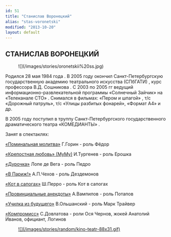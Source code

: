 ```yaml
---
id: 51
title: "Станислав Воронецкий"
alias: "stas-voronetski"
modified: "2013-10-20"
layout: default
---
```


## СТАНИСЛАВ ВОРОНЕЦКИЙ

<figure>
![](/images/stories/oronetskii%20ss.jpg)
</figure>

Родился 28 мая 1984 года . В 2005 году окончил Санкт-Петербургскую государственную академию театрального искусства (СПбГАТИ) , курс профессора В.Д. Сошникова . С 2003 по 2005 гг ведущий информационно-развлекательной программы «Солнечный Зайчик» на «Телеканале СТО» . Снимался в фильмах: «Пером и шпагой» , т/с «Дорожный патруль», т/с «Улицы разбитых фонарей», «Формат А4» и др.

В 2005 году поступил в труппу Санкт-Петербургского государственного драматического театра «КОМЕДИАНТЫ» .

Занят в спектаклях:

[«Поминальная молитва»](97-pominalnaia-molitva.html) Г.Горин - роль Фёдор

[«Крепостная любовь» (МуМу)](46-mumu.html) И.Тургенев - роль Ерошка

[«Дурочка»](44-dyrochka.html) Лопе де Вега - роль Педро

[«В Париж!»](41-v-paris.html) А.П.Чехов - роль Дездемонов

[«Кот в сапогах»](74-kot-v-sapogah.html) Ш.Перро - роль Кот в сапогах

[«Провинциальные анекдоты»](71-anekdoti.html) А.Вампилов - роль Потапов

[«Училка из будущего»](90-ychilka.html) В.Ольшанский - роль Марк Трайвер

[«Компромисс»](282-kompromiss-sdovlatov.html) С.Довлатова - роли Ося Чернов, жокей Анатолий Иванов, официант, Логинов

<figure><a href="http://www.kino-teatr.ru/teatr/acter/m/ros/31838/bio/">
![](/images/stories/random/kino-teatr-88x31.gif)
</a></figure>

